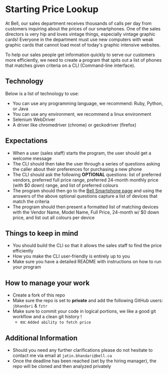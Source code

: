 # Starting Price Lookup

At Bell, our sales department receives thousands of calls per day from customers inquiring about the prices of our smartphones. One of the sales directors is very hip and loves vintage things, especially vintage graphic cards! Everyone in the department must use new computers with weak graphic cards that cannot load most of today's graphic intensive websites.

To help our sales people get information quickly to serve our customers more efficiently, we need to create a program that spits out a list of phones that matches given criteria on a CLI (Command-line interface).

## Technology

Below is a list of technology to use:

- You can use any programming language, we recommend: Ruby, Python, or Java
- You can use any environment, we recommend a linux environment
- Selenium WebDriver
- A driver like chromedriver (chrome) or geckodriver (firefox)

## Expectations

- When a user (sales staff) starts the program, the user should get a welcome message
- The CLI should then take the user through a series of questions asking the caller about their preferences for purchasing a new phone
- The CLI should ask the following **OPTIONAL** questions: list of preferred vendors, preferred full price range, preferred 24-month monthly price (with $0 down) range, and list of preferred colours
- The program should then go to the [Bell Smartphone page](https://www.bell.ca/Mobility/Smartphones_and_mobile_internet_devices) and using the answers of the above optional questions capture a list of devices that match the criteria
- The program should then present a formatted list of matching devices with the Vendor Name, Model Name, Full Price, 24-month w/ $0 down price, and list out all colours per device

## Things to keep in mind

- You should build the CLI so that it allows the sales staff to find the price efficiently
- How you make the CLI user-friendly is entirely up to you
- Make sure you have a detailed README with instructions on how to run your program

## How to manage your work

- Create a fork of this repo
- Make sure the repo is set to **private** and add the following GitHub users: `jbhandari` & `fztr`
- Make sure to commit your code in logical portions, we like a good git workflow and a clean git history !
  - ex: `Added ability to fetch price`

## Additional Information

- Should you need any further clarifications please do not hesitate to contact me via email at `jatin.bhandari@bell.ca`
- Once the deadline has been reached (set by the hiring manager), the repo will be cloned and then analyzed privately
